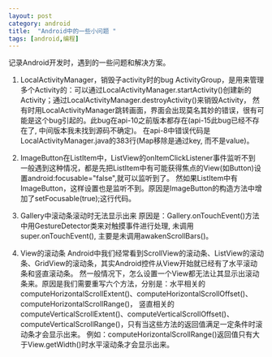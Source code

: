 ```yaml
---
layout: post
category: android
title:  "Android中的一些小问题 "
tags: [android,编程]
---
```


记录Android开发时，遇到的一些问题和解决方案。

<!-- more -->

1. LocalActivityManager，销毁子activity时的bug
    ActivityGroup，是用来管理多个Activity的：可以通过LocalActivityManager.startActivity()创建新的Activity；通过LocalActivityManager.destroyActivity()来销毁Activity， 然有时用LocalActivityManager跳转画面，界面会出现莫名其妙的错误，很有可能是这个bug引起的。此bug在api-10之前版本都存在(api-15此bug已经不存在了, 中间版本我未找到源码不确定)。
 在api-8中错误代码是LocalActivityManager.java的383行(Map移除是通过key, 而不是value)。

1. ImageButton在ListItem中，ListView的onItemClickListener事件监听不到
    一般遇到这种情况，都是先把ListItem中有可能获得焦点的View(如Button)设置android:focusable="false",就可以监听到了。
 然如果ListItem中有ImageButton，这样设置也是监听不到。原因是ImageButton的构造方法中增加了setFocusable(true);这行代码。

1. Gallery中滚动条滚动时无法显示出来
    原因是：Gallery.onTouchEvent()方法中用GestureDetector类来对触摸事件进行处理, 未调用super.onTouchEvent(), 主要是未调用awakenScrollBars()。

1. View的滚动条
    Android中我们经常看到ScrollView的滚动条、ListView的滚动条、GridView的滚动条，其实Android控件从View开始就已经有了水平滚动条和竖直滚动条。 然一般情况下，怎么设置一个View都无法让其显示出滚动条来。原因是我们需要重写六个方法，分别是：水平相关的
 computeHorizontalScrollExtent()、computeHorizontalScrollOffset()、computeHorizontalScrollRange()，
 竖直相关的computeVerticalScrollExtent()、computeVerticalScrollOffset()、computeVerticalScrollRange()，只有当这些方法的返回值满足一定条件时滚动条才会显示出来。
    例如：computeHorizontalScrollRange()返回值只有大于View.getWidth()时水平滚动条才会显示出来。
